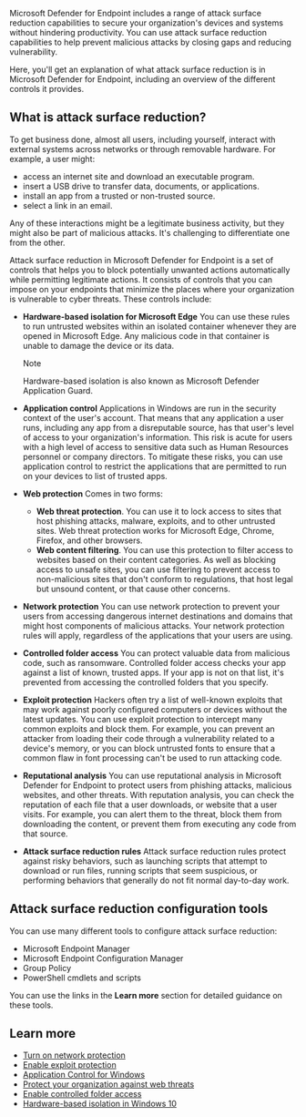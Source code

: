 Microsoft Defender for Endpoint includes a range of attack surface reduction capabilities to secure your organization's devices and systems without hindering productivity. You can use attack surface reduction capabilities to help prevent malicious attacks by closing gaps and reducing vulnerability.

Here, you'll get an explanation of what attack surface reduction is in Microsoft Defender for Endpoint, including an overview of the different controls it provides.

## What is attack surface reduction?

To get business done, almost all users, including yourself, interact with external systems across networks or through removable hardware. For example, a user might:

- access an internet site and download an executable program.
- insert a USB drive to transfer data, documents, or applications.
- install an app from a trusted or non-trusted source.
- select a link in an email.

Any of these interactions might be a legitimate business activity, but they might also be part of malicious attacks. It's challenging to differentiate one from the other.

Attack surface reduction in Microsoft Defender for Endpoint is a set of controls that helps you to block potentially unwanted actions automatically while permitting legitimate actions. It consists of controls that you can impose on your endpoints that minimize the places where your organization is vulnerable to cyber threats. These controls include:

- **Hardware-based isolation for Microsoft Edge** You can use these rules to run untrusted websites within an isolated container whenever they are opened in Microsoft Edge. Any malicious code in that container is unable to damage the device or its data.

    > [!NOTE]
    > Hardware-based isolation is also known as Microsoft Defender Application Guard.

- **Application control** Applications in Windows are run in the security context of the user's account. That means that any application a user runs, including any app from a disreputable source, has that user's level of access to your organization's information. This risk is acute for users with a high level of access to sensitive data such as Human Resources personnel or company directors. To mitigate these risks, you can use application control to restrict the applications that are permitted to run on your devices to list of trusted apps.
- **Web protection** Comes in two forms:
  - **Web threat protection**. You can use it to lock access to sites that host phishing attacks, malware, exploits, and to other untrusted sites. Web threat protection works for Microsoft Edge, Chrome, Firefox, and other browsers.
  - **Web content filtering**. You can use this protection to filter access to websites based on their content categories. As well as blocking access to unsafe sites, you can use filtering to prevent access to non-malicious sites that don't conform to regulations, that host legal but unsound content, or that cause other concerns.

- **Network protection** You can use network protection to prevent your users from accessing dangerous internet destinations and domains that might host components of malicious attacks. Your network protection rules will apply, regardless of the applications that your users are using.
- **Controlled folder access** You can protect valuable data from malicious code, such as ransomware. Controlled folder access checks your app against a list of known, trusted apps. If your app is not on that list, it's prevented from accessing the controlled folders that you specify.
- **Exploit protection** Hackers often try a list of well-known exploits that may work against poorly configured computers or devices without the latest updates. You can use exploit protection to intercept many common exploits and block them. For example, you can prevent an attacker from loading their code through a vulnerability related to a device's memory, or you can block untrusted fonts to ensure that a common flaw in font processing can't be used to run attacking code.
- **Reputational analysis** You can use reputational analysis in Microsoft Defender for Endpoint to protect users from phishing attacks, malicious websites, and other threats. With reputation analysis, you can check the reputation of each file that a user downloads, or website that a user visits. For example, you can alert them to the threat, block them from downloading the content, or prevent them from executing any code from that source.
- **Attack surface reduction rules** Attack surface reduction rules protect against risky behaviors, such as launching scripts that attempt to download or run files, running scripts that seem suspicious, or performing behaviors that generally do not fit normal day-to-day work.

## Attack surface reduction configuration tools

You can use many different tools to configure attack surface reduction:

- Microsoft Endpoint Manager
- Microsoft Endpoint Configuration Manager
- Group Policy
- PowerShell cmdlets and scripts

You can use the links in the **Learn more** section for detailed guidance on these tools.

## Learn more

- [Turn on network protection](/microsoft-365/security/defender-endpoint/enable-network-protection)
- [Enable exploit protection](/microsoft-365/security/defender-endpoint/enable-exploit-protection)
- [Application Control for Windows](/windows/security/threat-protection/windows-defender-application-control/windows-defender-application-control)
- [Protect your organization against web threats](/microsoft-365/security/defender-endpoint/web-threat-protection)
- [Enable controlled folder access](/microsoft-365/security/defender-endpoint/enable-controlled-folders)
- [Hardware-based isolation in Windows 10](/microsoft-365/security/defender-endpoint/overview-hardware-based-isolation)
